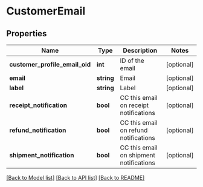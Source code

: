 # CustomerEmail

## Properties
Name | Type | Description | Notes
------------ | ------------- | ------------- | -------------
**customer_profile_email_oid** | **int** | ID of the email | [optional] 
**email** | **string** | Email | [optional] 
**label** | **string** | Label | [optional] 
**receipt_notification** | **bool** | CC this email on receipt notifications | [optional] 
**refund_notification** | **bool** | CC this email on refund notifications | [optional] 
**shipment_notification** | **bool** | CC this email on shipment notifications | [optional] 

[[Back to Model list]](../README.md#documentation-for-models) [[Back to API list]](../README.md#documentation-for-api-endpoints) [[Back to README]](../README.md)


